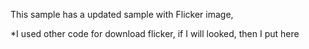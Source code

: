 This sample has a updated sample with Flicker image, 

*I used other code for download flicker, if I will looked, then I put here
